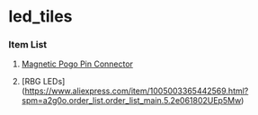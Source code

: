 # led_tiles

### Item List
1. [Magnetic Pogo Pin Connector](https://www.aliexpress.com/item/1005004249556611.html?aff_fcid=180db78ae58644189b140c820f91dbb1-1745283534625-04405-_DDRioVn&tt=CPS_NORMAL&aff_fsk=_DDRioVn&afSmartRedirect=y&dp=d28b28a7-66d2-4ffe-8544-936ff4a209c2&af=5f979ce5d915b86bee3f7002&aff_fcid=05f1017da8db4e82ad7f7f3c51f3f088-1745283537165-06016-_om3YAK3&aff_fsk=_om3YAK3&aff_platform=api-new-link-generate&sk=_om3YAK3&aff_trace_key=05f1017da8db4e82ad7f7f3c51f3f088-1745283537165-06016-_om3YAK3&terminal_id=1bcf138295664d7d854383e2f21b7de8&afSmartRedirect=y)

2. [RBG LEDs] (https://www.aliexpress.com/item/1005003365442569.html?spm=a2g0o.order_list.order_list_main.5.2e061802UEp5Mw)